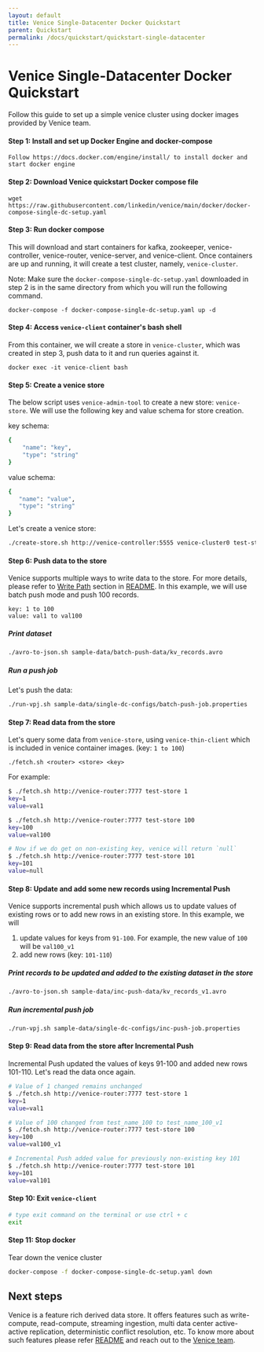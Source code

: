 ```yaml
---
layout: default
title: Venice Single-Datacenter Docker Quickstart
parent: Quickstart
permalink: /docs/quickstart/quickstart-single-datacenter
---
```



# Venice Single-Datacenter Docker Quickstart



Follow this guide to set up a simple venice cluster using docker images
provided by Venice team.


#### Step 1: Install and set up Docker Engine and docker-compose
    Follow https://docs.docker.com/engine/install/ to install docker and start docker engine


#### Step 2: Download Venice quickstart Docker compose file
```
wget https://raw.githubusercontent.com/linkedin/venice/main/docker/docker-compose-single-dc-setup.yaml
```

#### Step 3: Run docker compose
This will download and start containers for kafka, zookeeper, venice-controller, venice-router,
venice-server, and venice-client.
Once containers are up and running, it will create a test cluster, namely, `venice-cluster`.

Note: Make sure the `docker-compose-single-dc-setup.yaml` downloaded in step 2 is in the same directory from which you will run the following command.
```
docker-compose -f docker-compose-single-dc-setup.yaml up -d
```

#### Step 4: Access `venice-client` container's bash shell
From this container, we will create a store in `venice-cluster`, which was created in step 3, push
data to it and run queries against it.
```
docker exec -it venice-client bash
```

#### Step 5: Create a venice store
The below script uses `venice-admin-tool` to create a new store: `venice-store`.
We will use the following key and value schema for store creation.

key schema:
```bash
{
    "name": "key",
    "type": "string"
}
```
value schema:
```bash
{
   "name": "value",
   "type": "string"
}
```

Let's create a venice store:
```bash
./create-store.sh http://venice-controller:5555 venice-cluster0 test-store sample-data/schema/keySchema.avsc sample-data/schema/valueSchema.avsc
```

#### Step 6: Push data to the store
Venice supports multiple ways to write data to the store. For more details, please refer to [Write Path](../README.md#write-path) section in [README](../README.md).
In this example, we will use batch push mode and push 100 records.
```
key: 1 to 100
value: val1 to val100
```

##### Print dataset
```bash
./avro-to-json.sh sample-data/batch-push-data/kv_records.avro 
```

##### Run a push job

Let's push the data:
```bash
./run-vpj.sh sample-data/single-dc-configs/batch-push-job.properties
```

#### Step 7: Read data from the store
Let's query some data from `venice-store`, using `venice-thin-client` which is included in venice container images. (key: `1 to 100`)
```
./fetch.sh <router> <store> <key>
```
For example:
```bash
$ ./fetch.sh http://venice-router:7777 test-store 1 
key=1
value=val1

$ ./fetch.sh http://venice-router:7777 test-store 100
key=100
value=val100

# Now if we do get on non-existing key, venice will return `null`
$ ./fetch.sh http://venice-router:7777 test-store 101
key=101
value=null
```


#### Step 8: Update and add some new records using Incremental Push
Venice supports incremental push which allows us to update values of existing rows or to add new rows in an existing store.
In this example, we will
1. update values for keys from `91-100`. For example, the new value of `100` will be `val100_v1`
2. add new rows (key: `101-110`)

##### Print records to be updated and added to the existing dataset in the store
```bash
./avro-to-json.sh sample-data/inc-push-data/kv_records_v1.avro 
```

##### Run incremental push job
```bash
./run-vpj.sh sample-data/single-dc-configs/inc-push-job.properties
```

#### Step 9: Read data from the store after Incremental Push
Incremental Push updated the values of keys 91-100 and added new rows 101-110.
Let's read the data once again.

```bash
# Value of 1 changed remains unchanged
$ ./fetch.sh http://venice-router:7777 test-store 1
key=1
value=val1

# Value of 100 changed from test_name_100 to test_name_100_v1
$ ./fetch.sh http://venice-router:7777 test-store 100
key=100
value=val100_v1

# Incremental Push added value for previously non-existing key 101
$ ./fetch.sh http://venice-router:7777 test-store 101
key=101
value=val101
```


#### Step 10: Exit `venice-client`
```bash
# type exit command on the terminal or use ctrl + c
exit
```

#### Step 11: Stop docker
Tear down the venice cluster
```bash
docker-compose -f docker-compose-single-dc-setup.yaml down
```

## Next steps
Venice is a feature rich derived data store. It offers features such as write-compute, read-compute, streaming ingestion, multi data center active-active replication,
deterministic conflict resolution, etc. To know more about such features please refer [README](../README.md) and reach out to
the [Venice team](../README.md#community-resources).
